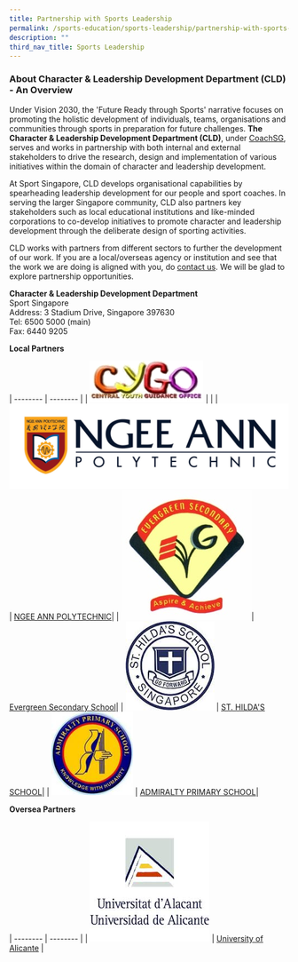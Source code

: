 ```yaml
---
title: Partnership with Sports Leadership
permalink: /sports-education/sports-leadership/partnership-with-sports-leadership/
description: ""
third_nav_title: Sports Leadership
---
```

### **About Character & Leadership Development Department (CLD) - An Overview**

Under Vision 2030, the 'Future Ready through Sports' narrative focuses on promoting the holistic development of individuals, teams, organisations and communities through sports in preparation for future challenges. **The Character & Leadership Development Department (CLD)**, under [CoachSG](/our-work/coachsg/), serves and works in partnership with both internal and external stakeholders to drive the research, design and implementation of various initiatives within the domain of character and leadership development.   
  
At Sport Singapore, CLD develops organisational capabilities by spearheading leadership development for our people and sport coaches. In serving the larger Singapore community, CLD also partners key stakeholders such as local educational institutions and like-minded corporations to co-develop initiatives to promote character and leadership development through the deliberate design of sporting activities.

CLD works with partners from different sectors to further the development of our work. If you are a local/overseas agency or institution and see that the work we are doing is aligned with you, do [contact us](mailto:hong_xue_en@sport.gov.sg). We will be glad to explore partnership opportunities. 

**Character & Leadership Development Department**
<br>
Sport Singapore
<br>
Address: 3 Stadium Drive, Singapore 397630
<br>
Tel: 6500 5000 (main)
<br>
Fax: 6440 9205

**Local Partners**

| -------- | -------- | 
| ![CYGO](/images/Sport%20Education/Sports%20Leadership/Partnership/CYGO_Logo.png)   |     | 
|  ![NP](/images/Sport%20Education/Sports%20Leadership/Partnership/NP_logo.jpeg)| [NGEE ANN POLYTECHNIC](https://www.np.edu.sg/Pages/default.aspx)|
|  ![Evergreen Secondary School](/images/Sport%20Education/Sports%20Leadership/Partnership/evgss_logo.jpeg)| [Evergreen Secondary School](https://evergreensec.moe.edu.sg/departments/physical-education/)|
|  ![Hilda school](/images/Sport%20Education/Sports%20Leadership/Partnership/st_hilda_logo.jpeg) | [ST. HILDA'S SCHOOL](https://www.sthildassec.moe.edu.sg/)|
|  ![ADPS](/images/Sport%20Education/Sports%20Leadership/Partnership/adps_logo.jpeg) | [ADMIRALTY PRIMARY SCHOOL](https://www.admiraltypri.moe.edu.sg/)|


**Oversea Partners**

| -------- | -------- | 
| ![university of alicante](/images/Sport%20Education/Sports%20Leadership/Partnership/university_of_alicante.jpeg) | [University of Alicante](https://web.ua.es/en/actualidad-universitaria/2014/junio2014/junio2014-23-30/ua-collaborates-for-the-first-time-on-a-project-for-positive-development-in-young-people-with-sport-singapore.html)   |